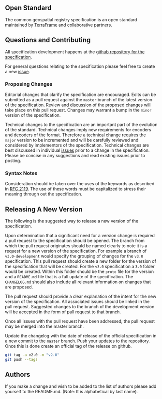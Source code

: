 ## Open Standard

The common geospatial registry specification is an open standard maintained by [TerraFrame](https://www.terraframe.com) and collaborative partners.

## Questions and Contributing

All specification development happens at the [github repository for the specification](https://github.com/terraframe/common-geospatial-registry-specification).

For general questions relating to the specification please feel free to create a new [issue](https://github.com/terraframe/common-geospatial-registry-specification/issues).

### Proposing Changes

Editorial changes that clarify the specification are encouraged. Edits can be submitted as a pull request against the `master` branch of the latest version of the specification. Review and discussion of the proposed changes will take place on this pull request. Changes may warrant a bump in the `minor` version of the specification.

Technical changes to the specification are an important part of the evolution of the standard. Technical changes imply new requirements for encoders and decoders of the format. Therefore a technical change requires the `major` version to be incremented and will be carefully reviewed and considered by implementors of the specification. Technical changes are best discussed in individual [issues](https://github.com/terraframe/common-geospatial-registry-specification/issues) prior to a change in the specification. Please be concise in any suggestions and read existing issues prior to posting.

### Syntax Notes

Consideration should be taken over the uses of the keywords as described in [RFC 2119](https://www.ietf.org/rfc/rfc2119.txt). The use of these words must be capitalized to stress their meaning through out the specification.


## Releasing A New Version

The following is the suggested way to release a new version of the specification.

Upon determination that a significant need for a version change is required a pull request to the specification should be opened. The branch from which the pull request originates should be named clearly to note it is a request for a new version of the specification. For example a branch of `v3.0-development` would specify the grouping of changes for the `v3.0` specification. This pull request should create a new folder for the version of the specification that will be created. For the `v3.0` specification a `3.0` folder would be created. Within this folder should be the `proto` file for the version and a `README.md` file that is a full update of the specification. The `CHANGELOG.md` should also include all relevant information on changes that are proposed.

The pull request should provide a clear explanation of the intent for the new version of the specification. All associated issues should be linked in the pull request. Suggested changes to the branch of the development version will be accepted in the form of pull request to that branch.

Once all issues with the pull request have been addressed, the pull request may be merged into the master branch.

Update the changelog with the date of release of the official specification in a new commit to the `master` branch. Push your updates to the repository. Once this is done create an official tag of the release on github.

```sh
git tag -a v2.0 -m "v2.0"
git push --tags
```

## Authors

If you make a change and wish to be added to the list of authors please add yourself to the README.md. (Note: It is alphabetical by last name).
